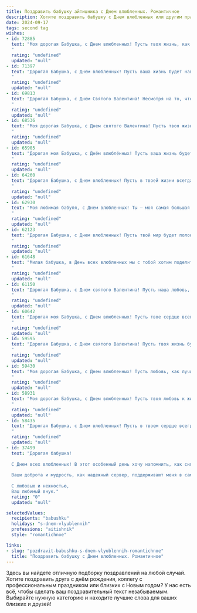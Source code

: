 ```yaml
---
title: Поздравить бабушку айтишника с Днем влюбленных. Романтичное
description: Хотите поздравить бабушку с Днем влюбленных или другим праздником? Наш ИИ создаст незабываемое поздравление, а вы обязательно выделитесь среди других.  
date: 2024-09-17
tags: second tag
wishes:
- id: 72885
  text: "Моя дорогая Бабушка, с Днем влюбленных! Пусть твоя жизнь, как и код, будет написана с любовью, а каждый день будет полон теплых строк и романтических комментариев.
  "
  rating: "undefined"
  updated: "null"
- id: 71397
  text: "Дорогая Бабушка, с Днем влюбленных! Пусть ваша жизнь будет наполнена любовью, как ваш код — элегантностью и изяществом. Хочу, чтобы вы всегда чувствовали себя любимой и нужной, как самая важная строка в программе жизни.
  "
  rating: "undefined"
  updated: "null"
- id: 69813
  text: "Дорогая Бабушка, с Днем Святого Валентина! Несмотря на то, что ты - айтишница, в твоем сердце живет настоящая романтика. Желаю тебе бесконечного потока любви, счастья, которое не требует обновления, и чтобы каждый день был полон ярких эмоций, как код, написанный с любовью! 💖
  "
  rating: "undefined"
  updated: "null"
- id: 68536
  text: "Моя дорогая Бабушка, с Днем святого Валентина! Пусть твоя жизнь будет такой же яркой и теплой, как коды, которые ты пишешь своими умелыми ручками. Ты — самый лучший айтишник, и я безмерно люблю тебя!
  "
  rating: "undefined"
  updated: "null"
- id: 65905
  text: "Дорогая моя Бабушка, с Днём влюблённых! Пусть ваша жизнь будет полна любви, как строчки красивого кода, написанного с заботой и нежностью.  И пусть сердце ваше всегда остаётся молодым и горячим, как процессор мощного компьютера.
  "
  rating: "undefined"
  updated: "null"
- id: 64260
  text: "Дорогая Бабушка, с Днем влюбленных! Пусть в твоей жизни всегда царит любовь, а сердце бьется в такт с любимым человеком. Желаю тебе красивых моментов, ярких эмоций и нежных чувств! Пусть каждый день будет наполнен радостью и счастьем, как строка кода, написанная любовью.
  "
  rating: "undefined"
  updated: "null"
- id: 62930
  text: "Моя любимая бабуля, с Днем влюбленных! Ты – моя самая большая любовь,  мой источник вдохновения и тепла. Спасибо за твою бесконечную любовь и заботу. Ты – настоящая королева моего сердца!
  "
  rating: "undefined"
  updated: "null"
- id: 62123
  text: "Дорогая Бабушка, с Днем влюбленных! Пусть твой мир будет полон любви, тепла и романтики, как строчки кода, которые ты пишешь с такой страстью.
  "
  rating: "undefined"
  updated: "null"
- id: 61648
  text: "Милая бабушка, в День всех влюбленных мы с тобой хотим поделиться нашей безграничной любовью и благодарностью! Пусть твоя жизнь всегда будет наполнена тёплыми чувствами, как коды, которые ты пишешь,  превращаются в прекрасные приложения. Ты – настоящая королева цифровой эпохи, и твоя любовь вдохновляет нас на новые свершения! ❤️
  "
  rating: "undefined"
  updated: "null"
- id: 61150
  text: "Дорогая Бабушка, с Днем святого Валентина! Пусть наша любовь, как код, написанный на языке нежности, будет вечным алгоритмом счастья. 💕
  "
  rating: "undefined"
  updated: "null"
- id: 60642
  text: "Дорогая моя Бабушка, с Днем влюбленных! Пусть твое сердце всегда будет наполнено любовью, как строчки кода, написанные опытным Айтишником. Будь счастлива, любима и окружена заботой!
  "
  rating: "undefined"
  updated: "null"
- id: 59595
  text: "Дорогая Бабушка, с Днем святого Валентина! Пусть твоя жизнь будет полна любви, как код, написанный с заботой и лаской. Желаю тебе счастья, тепла и чтобы каждый день был наполнен нежностью, как строчки твоего любимого стихотворения. 🥰
  "
  rating: "undefined"
  updated: "null"
- id: 59430
  text: "Моя дорогая Бабушка, с Днем влюбленных! Пусть любовь, как лучший код, будет чистым и безошибочным, а каждый день рядом со мной -  волнующей игрой, которую мы будем создавать вместе!
  "
  rating: "undefined"
  updated: "null"
- id: 58931
  text: "Моя дорогая Бабушка, с Днем влюбленных! Пусть твоя любовь к жизни, к своим близким и, конечно же, к своему любимому айтишнику будет яркой и сильной, как код, написанный с любовью.  ❤️
  "
  rating: "undefined"
  updated: "null"
- id: 58435
  text: "Дорогая Бабушка, с Днем влюбленных! Пусть в твоем сердце всегда царит любовь, а жизнь напоминает прекрасный алгоритм, где каждый день – это строка кода, полная счастья и радости. Будь здорова, любима и, конечно же, люби сама! 💖
  "
  rating: "undefined"
  updated: "null"
- id: 37499
  text: "Дорогая бабушка!
  
  С Днем всех влюбленных! В этот особенный день хочу напомнить, как сильно я вас ценю и люблю. Вы — мой самый близкий человек, мой надежный друг и вдохновение. Как айтишник, я стараюсь быть логичным и рациональным, но чувства к вам всегда выходят за рамки кода и алгоритмов.
  
  Ваши доброта и мудрость, как надежный сервер, поддерживают меня в самые сложные моменты. Пусть ваша жизнь будет наполнена теплом и светом, а в сердце царит любовь. Мы вместе создаем самые прекрасные моменты, словно уникальные строки кода на экране жизни.
  
  С любовью и нежностью,
  Ваш любимый внук."
  rating: "0"
  updated: "null"

selectedValues:
  recipients: "babushku"
  holidays: "s-dnem-vlyublennih"
  professions: "aitishnik"
  style: "romantichnoe"

links:
- slug: "pozdravit-babushku-s-dnem-vlyublennih-romantichnoe"
  title: "Поздравить бабушку с Днем влюбленных. Романтичное"
---
```


Здесь вы найдете отличную подборку поздравлений на любой случай. 
Хотите поздравить друга с днём рождения, коллегу с профессиональным праздником или близких с Новым годом? У нас есть всё, чтобы сделать ваш поздравительный текст незабываемым. Выбирайте нужную категорию и находите лучшие слова для ваших близких и друзей!
